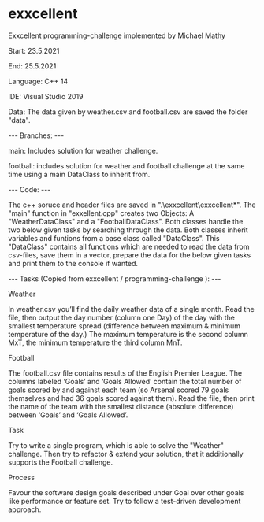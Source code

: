 # exxcellent
Exxcellent programming-challenge implemented by Michael Mathy

Start: 23.5.2021

End: 25.5.2021

Language: C++ 14

IDE: Visual Studio 2019

Data: The data given by weather.csv and football.csv are saved the folder "data".


--- Branches: --- 

main: Includes solution for weather challenge. 

football: includes solution for weather and football challenge at the same time using a main DataClass to inherit from.


--- Code: --- 


The c++ soruce and header files are saved in ".\exxcellent\exxcellent\*". The "main" function in "exxellent.cpp" creates two Objects: A "WeatherDataClass" and a "FootballDataClass". Both classes handle the two below given tasks by searching through the data. Both classes inherit variables and funtions from a base class called "DataClass". This "DataClass" contains all functions which are needed to read the data from csv-files, save them in a vector, prepare the data for the below given tasks and print them to the console if wanted.





--- Tasks (Copied from exxcellent / programming-challenge ): ---


Weather

In weather.csv you’ll find the daily weather data of a single month. Read the file, then output the day number (column one Day) of the day with the smallest temperature spread (difference between maximum & minimum temperature of the day.) The maximum temperature is the second column MxT, the minimum temperature the third column MnT.


Football

The football.csv file contains results of the English Premier League. The columns labeled ‘Goals’ and ‘Goals Allowed’ contain the total number of goals scored by and against each team (so Arsenal scored 79 goals themselves and had 36 goals scored against them). Read the file, then print the name of the team with the smallest distance (absolute difference) between ‘Goals’ and ‘Goals Allowed’.


Task

Try to write a single program, which is able to solve the "Weather" challenge.
Then try to refactor & extend your solution, that it additionally supports the Football challenge.

Process

Favour the software design goals described under Goal over other goals like performance or feature set.
Try to follow a test-driven development approach.


